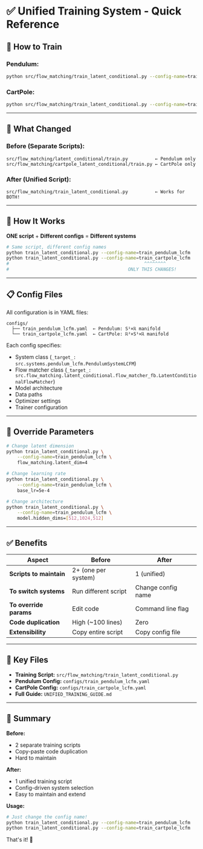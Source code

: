 # ✅ Unified Training System - Quick Reference

## 🚀 **How to Train**

### **Pendulum:**
```bash
python src/flow_matching/train_latent_conditional.py --config-name=train_pendulum_lcfm
```

### **CartPole:**
```bash
python src/flow_matching/train_latent_conditional.py --config-name=train_cartpole_lcfm
```

---

## 📁 **What Changed**

### **Before (Separate Scripts):**
```
src/flow_matching/latent_conditional/train.py          ← Pendulum only
src/flow_matching/cartpole_latent_conditional/train.py ← CartPole only
```

### **After (Unified Script):**
```
src/flow_matching/train_latent_conditional.py          ← Works for BOTH!
```

---

## 🎯 **How It Works**

**ONE script** + **Different configs** = **Different systems**

```bash
# Same script, different config names
python train_latent_conditional.py --config-name=train_pendulum_lcfm
python train_latent_conditional.py --config-name=train_cartpole_lcfm
#                                                  ^^^^^^^^
#                                            ONLY THIS CHANGES!
```

---

## 📋 **Config Files**

All configuration is in YAML files:

```
configs/
  ├── train_pendulum_lcfm.yaml  ← Pendulum: S¹×ℝ manifold
  └── train_cartpole_lcfm.yaml  ← CartPole: ℝ²×S¹×ℝ manifold
```

Each config specifies:
- System class (`_target_: src.systems.pendulum_lcfm.PendulumSystemLCFM`)
- Flow matcher class (`_target_: src.flow_matching.latent_conditional.flow_matcher_fb.LatentConditionalFlowMatcher`)
- Model architecture
- Data paths
- Optimizer settings
- Trainer configuration

---

## 🔧 **Override Parameters**

```bash
# Change latent dimension
python train_latent_conditional.py \
    --config-name=train_pendulum_lcfm \
    flow_matching.latent_dim=4

# Change learning rate
python train_latent_conditional.py \
    --config-name=train_pendulum_lcfm \
    base_lr=5e-4

# Change architecture
python train_latent_conditional.py \
    --config-name=train_pendulum_lcfm \
    model.hidden_dims=[512,1024,512]
```

---

## ✅ **Benefits**

| Aspect | Before | After |
|--------|--------|-------|
| **Scripts to maintain** | 2+ (one per system) | 1 (unified) |
| **To switch systems** | Run different script | Change config name |
| **To override params** | Edit code | Command line flag |
| **Code duplication** | High (~100 lines) | Zero |
| **Extensibility** | Copy entire script | Copy config file |

---

## 📝 **Key Files**

- **Training Script:** `src/flow_matching/train_latent_conditional.py`
- **Pendulum Config:** `configs/train_pendulum_lcfm.yaml`
- **CartPole Config:** `configs/train_cartpole_lcfm.yaml`
- **Full Guide:** `UNIFIED_TRAINING_GUIDE.md`

---

## 🎉 **Summary**

**Before:**
- 2 separate training scripts
- Copy-paste code duplication
- Hard to maintain

**After:**
- 1 unified training script
- Config-driven system selection
- Easy to maintain and extend

**Usage:**
```bash
# Just change the config name!
python train_latent_conditional.py --config-name=train_pendulum_lcfm
python train_latent_conditional.py --config-name=train_cartpole_lcfm
```

That's it! 🚀
